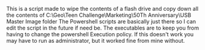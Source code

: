 This is a script made to wipe the contents of a flash drive and copy down all the contents of C:\Geo\Teen Challenge\Marketing\50Th Anniversary\USB Master Image folder
The Powershell scripts are basically just there so I can edit the script in the future if need be. 
The executables are to keep you from having to change the powershell Execution policy. 
If this doesn't work you may have to run as administrator, but it worked fine from mine without. 